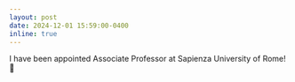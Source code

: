 ```yaml
---
layout: post
date: 2024-12-01 15:59:00-0400
inline: true
---
```


I have been appointed Associate Professor at Sapienza University of Rome! :partying_face:
